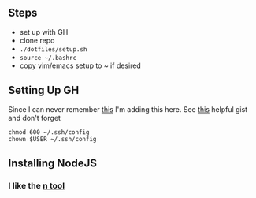 
## Steps
- set up with GH
- clone repo
- `./dotfiles/setup.sh`
- `source ~/.bashrc`
- copy vim/emacs setup to ~ if desired

## Setting Up GH
Since I can never remember [this](https://help.github.com/en/github/authenticating-to-github/connecting-to-github-with-ssh) I'm adding this here. See [this](https://gist.github.com/rbialek/1012262) helpful gist and don't forget  
```
chmod 600 ~/.ssh/config
chown $USER ~/.ssh/config
```

## Installing NodeJS
### I like the [n tool](https://github.com/tj/n)

